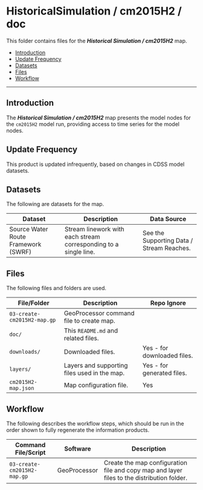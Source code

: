 # HistoricalSimulation / cm2015H2 / doc #

This folder contains files for the ***Historical Simulation / cm2015H2*** map.

* [Introduction](#introduction)
* [Update Frequency](#update-frequency)
* [Datasets](#datasets)
* [Files](#files)
* [Workflow](#workflow)

-----------------------------

## Introduction ##

The ***Historical Simulation / cm2015H2*** map presents the model nodes for the `cm2015H2`
model run, providing access to time series for the model nodes.

## Update Frequency ##

This product is updated infrequently,
based on changes in CDSS model datasets.

## Datasets ##

The following are datasets for the map.

| **Dataset** | **Description** | **Data Source** |
| -- | -- | -- |
| Source Water Route Framework (SWRF)  | Stream linework with each stream corresponding to a single line. | See the Supporting Data / Stream Reaches. |

## Files ##

The following files and folders are used.

| **File/Folder** | **Description** | **Repo Ignore** |
| -- | -- | -- |
| `03-create-cm2015H2-map.gp` | GeoProcessor command file to create map. | |
| `doc/` | This `README.md` and related files. | |
| `downloads/` | Downloaded files. | Yes - for downloaded files. |
| `layers/` | Layers and supporting files used in the map. | Yes - for generated files. |
| `cm2015H2-map.json` | Map configuration file. | Yes |

## Workflow ##

The following describes the workflow steps, which should be run in the order shown to fully regenerate the information products.

| **Command File/Script** | **Software** | **Description** |
| -- | -- | -- |
| `03-create-cm2015H2-map.gp` | GeoProcessor | Create the map configuration file and copy map and layer files to the distribution folder. |
